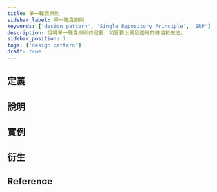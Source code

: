 ```yaml
---
title: 單一職責原則
sidebar_label: 單一職責原則
keywords: ['design pattern', 'Single Repository Principle', 'SRP']
description: 說明單一職責原則的定義，和實務上開發適用的情境和做法。
sidebar_position: 1
tags: ['design pattern']
draft: true
---
```


## 定義

## 說明

## 實例

## 衍生

## Reference